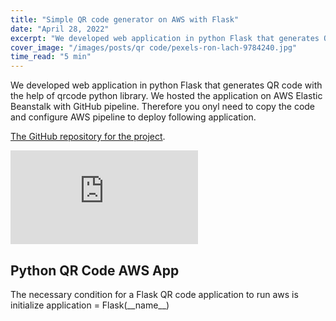 ```yaml
---
title: "Simple QR code generator on AWS with Flask"
date: "April 28, 2022"
excerpt: "We developed web application in python Flask that generates QR code for Casper network. We host the application at on AWS Elasticbean with GitHub pipeline."
cover_image: "/images/posts/qr code/pexels-ron-lach-9784240.jpg"
time_read: "5 min"
---
```


We developed web application in python Flask that generates QR code with the help of qrcode python library. We hosted the application on AWS Elastic Beanstalk with GitHub pipeline. Therefore you onyl need to copy the code and configure AWS pipeline to deploy following application.

[The GitHub repository for the project](https://github.com/Pfed-prog/casper_QR).

<iframe src="https://www.youtube.com/embed/xKFY1vxrMeU" title="YouTube video player" frameborder="0" allow="accelerometer; autoplay; clipboard-write; encrypted-media; gyroscope; picture-in-picture" allowfullscreen></iframe>

## Python QR Code AWS App

The necessary condition for a Flask QR code application to run aws is initialize application = Flask(\_\_name\_\_)

<script src="https://emgithub.com/embed.js?target=https://github.com/Pfed-prog/casper_QR/blob/main/application.py&style=github&showBorder=on&showLineNumbers=on&showFileMeta=on&showCopy=on"></script>
